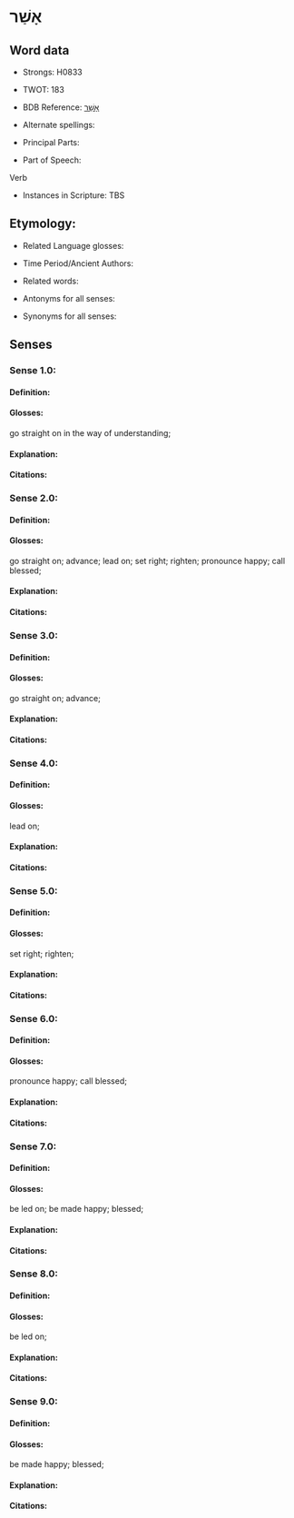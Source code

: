 # אָשַׁר

<!-- Status: S2="NeedsEdits" -->
<!-- Lexica used for edits:   -->

## Word data

* Strongs: H0833

* TWOT: 183

* BDB Reference: [אָשַׁר](rc://en/bdb/dict/a.gj.aa)

* Alternate spellings:

* Principal Parts:

* Part of Speech:

Verb

* Instances in Scripture: TBS

## Etymology:

* Related Language glosses:

* Time Period/Ancient Authors:

* Related words:

* Antonyms for all senses:

* Synonyms for all senses:

## Senses

### Sense 1.0:

#### Definition:

#### Glosses:

go straight on in the way of understanding; 

#### Explanation:

#### Citations:



### Sense 2.0:

#### Definition:

#### Glosses:

go straight on; advance; lead on; set right; righten; pronounce happy; call blessed; 

#### Explanation:

#### Citations:



### Sense 3.0:

#### Definition:

#### Glosses:

go straight on; advance; 

#### Explanation:

#### Citations:



### Sense 4.0:

#### Definition:

#### Glosses:

lead on; 

#### Explanation:

#### Citations:



### Sense 5.0:

#### Definition:

#### Glosses:

set right; righten; 

#### Explanation:

#### Citations:



### Sense 6.0:

#### Definition:

#### Glosses:

pronounce happy; call blessed; 

#### Explanation:

#### Citations:



### Sense 7.0:

#### Definition:

#### Glosses:

be led on; be made happy; blessed; 

#### Explanation:

#### Citations:



### Sense 8.0:

#### Definition:

#### Glosses:

be led on; 

#### Explanation:

#### Citations:



### Sense 9.0:

#### Definition:

#### Glosses:

be made happy; blessed; 

#### Explanation:

#### Citations:



